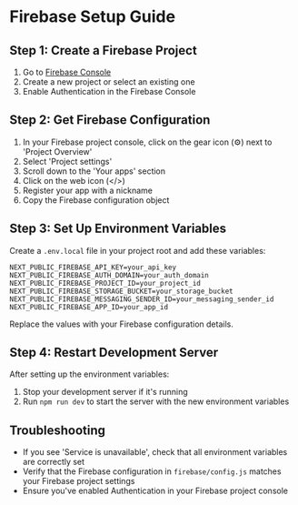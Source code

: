 # Firebase Setup Guide

## Step 1: Create a Firebase Project
1. Go to [Firebase Console](https://console.firebase.google.com/)
2. Create a new project or select an existing one
3. Enable Authentication in the Firebase Console

## Step 2: Get Firebase Configuration
1. In your Firebase project console, click on the gear icon (⚙️) next to 'Project Overview'
2. Select 'Project settings'
3. Scroll down to the 'Your apps' section
4. Click on the web icon (</>)
5. Register your app with a nickname
6. Copy the Firebase configuration object

## Step 3: Set Up Environment Variables
Create a `.env.local` file in your project root and add these variables:

```
NEXT_PUBLIC_FIREBASE_API_KEY=your_api_key
NEXT_PUBLIC_FIREBASE_AUTH_DOMAIN=your_auth_domain
NEXT_PUBLIC_FIREBASE_PROJECT_ID=your_project_id
NEXT_PUBLIC_FIREBASE_STORAGE_BUCKET=your_storage_bucket
NEXT_PUBLIC_FIREBASE_MESSAGING_SENDER_ID=your_messaging_sender_id
NEXT_PUBLIC_FIREBASE_APP_ID=your_app_id
```

Replace the values with your Firebase configuration details.

## Step 4: Restart Development Server
After setting up the environment variables:
1. Stop your development server if it's running
2. Run `npm run dev` to start the server with the new environment variables

## Troubleshooting
- If you see 'Service is unavailable', check that all environment variables are correctly set
- Verify that the Firebase configuration in `firebase/config.js` matches your Firebase project settings
- Ensure you've enabled Authentication in your Firebase project console
